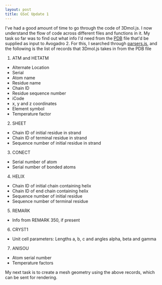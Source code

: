 ```yaml
---
layout: post
title: GSoC Update 1
---
```


I've had a good amount of time to go through the code of 3Dmol.js. I now understand the flow of code across different files and functions in it.
My task so far was to find out what info I'd need from the [PDB](https://en.wikipedia.org/wiki/Protein_Data_Bank) file that'd be supplied as input to Avogadro 2. For this, I searched through [parsers.js](https://github.com/3dmol/3Dmol.js/blob/master/3Dmol/parsers.js#L1317), and the following is the list of records that 3Dmol.js takes in from the PDB file

1. ATM and HETATM
  *   Alternate Location
  *   Serial
  *   Atom name
  *   Residue name
  *   Chain ID
  *   Residue sequence number
  *   iCode
  *   x, y and z coordinates
  *   Element symbol
  *   Temperature factor
  
2. SHEET
  *   Chain ID of initial residue in strand
  *   Chain ID of terminal residue in strand
  *   Sequence number of initial residue in strand
  
3. CONECT
  *   Serial number of atom
  *   Serial number of bonded atoms
  
4. HELIX
  *   Chain ID of initial chain containing helix
  *   Chain ID of end chain containing helix
  *   Sequence number of initial residue
  *   Sequence number of terminal residue
  
5. REMARK
  *   Info from REMARK 350, if present
  
6. CRYST1
  *   Unit cell parameters: Lengths a, b, c and angles alpha, beta and gamma
  
7. ANISOU
  *   Atom serial number
  *   Temperature factors
  
My next task is to create a mesh geometry using the above records, which can be sent for rendering.
